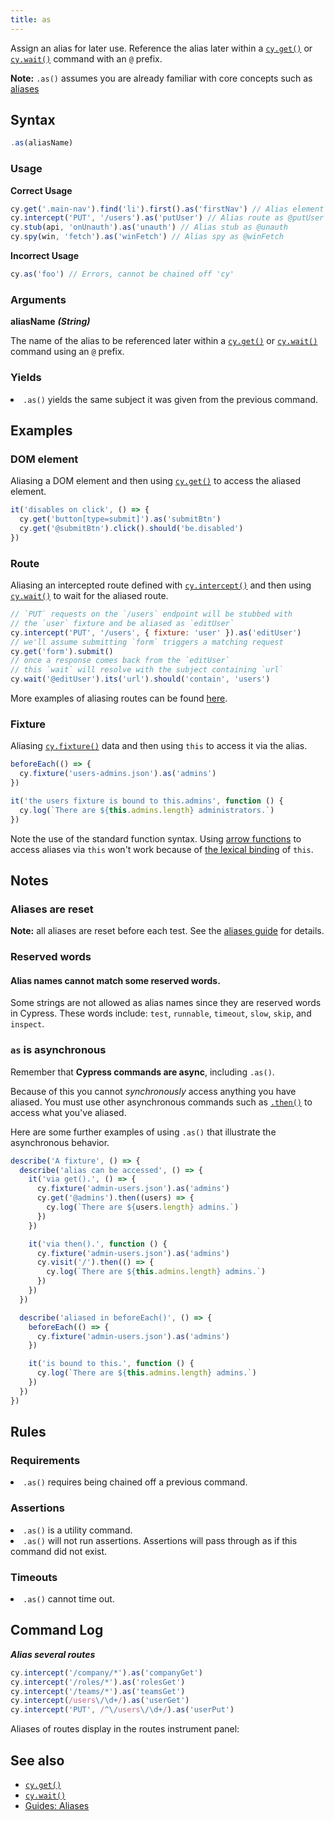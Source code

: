```yaml
---
title: as
---
```


Assign an alias for later use. Reference the alias later within a [`cy.get()`](/api/commands/get) or [`cy.wait()`](/api/commands/wait) command with an `@` prefix.

<Alert type="info">

**Note:** `.as()` assumes you are already familiar with core concepts such as [aliases](/guides/core-concepts/variables-and-aliases)

</Alert>

## Syntax

```javascript
.as(aliasName)
```

### Usage

**<Icon name="check-circle" color="green"></Icon> Correct Usage**

```javascript
cy.get('.main-nav').find('li').first().as('firstNav') // Alias element as @firstNav
cy.intercept('PUT', '/users').as('putUser') // Alias route as @putUser
cy.stub(api, 'onUnauth').as('unauth') // Alias stub as @unauth
cy.spy(win, 'fetch').as('winFetch') // Alias spy as @winFetch
```

**<Icon name="exclamation-triangle" color="red"></Icon> Incorrect Usage**

```javascript
cy.as('foo') // Errors, cannot be chained off 'cy'
```

### Arguments

**<Icon name="angle-right"></Icon> aliasName** **_(String)_**

The name of the alias to be referenced later within a [`cy.get()`](/api/commands/get) or [`cy.wait()`](/api/commands/wait) command using an `@` prefix.

### Yields [<Icon name="question-circle"/>](/guides/core-concepts/introduction-to-cypress#Subject-Management)

<List><li>`.as()` yields the same subject it was given from the previous command.</li></List>

## Examples

### DOM element

Aliasing a DOM element and then using [`cy.get()`](/api/commands/get) to access the aliased element.

```javascript
it('disables on click', () => {
  cy.get('button[type=submit]').as('submitBtn')
  cy.get('@submitBtn').click().should('be.disabled')
})
```

### Route

Aliasing an intercepted route defined with [`cy.intercept()`](/api/commands/intercept) and then using [`cy.wait()`](/api/commands/wait) to wait for the aliased route.

```javascript
// `PUT` requests on the `/users` endpoint will be stubbed with
// the `user` fixture and be aliased as `editUser`
cy.intercept('PUT', '/users', { fixture: 'user' }).as('editUser')
// we'll assume submitting `form` triggers a matching request
cy.get('form').submit()
// once a response comes back from the `editUser`
// this `wait` will resolve with the subject containing `url`
cy.wait('@editUser').its('url').should('contain', 'users')
```

More examples of aliasing routes can be found [here](/api/commands/intercept#Aliasing-an-intercepted-route).

### Fixture

Aliasing [`cy.fixture()`](/api/commands/fixture) data and then using `this` to access it via the alias.

```javascript
beforeEach(() => {
  cy.fixture('users-admins.json').as('admins')
})

it('the users fixture is bound to this.admins', function () {
  cy.log(`There are ${this.admins.length} administrators.`)
})
```

<Alert type="warning">

Note the use of the standard function syntax. Using [arrow functions](https://developer.mozilla.org/en-US/docs/Web/JavaScript/Reference/Functions/Arrow_functions) to access aliases via `this` won't work because of [the lexical binding](https://developer.mozilla.org/en-US/docs/Web/JavaScript/Reference/Functions/Arrow_functions#No_separate_this) of `this`.

</Alert>

## Notes

### Aliases are reset

<Alert type="warning">

**Note:** all aliases are reset before each test. See the [aliases guide](/guides/core-concepts/variables-and-aliases) for details.

</Alert>

### Reserved words

#### Alias names cannot match some reserved words.

Some strings are not allowed as alias names since they are reserved words in Cypress. These words include: `test`, `runnable`, `timeout`, `slow`, `skip`, and `inspect`.

### `as` is asynchronous

Remember that **Cypress commands are async**, including `.as()`.

Because of this you cannot _synchronously_ access anything you have aliased. You must use other asynchronous commands such as [`.then()`](/api/commands/then) to access what you've aliased.

Here are some further examples of using `.as()` that illustrate the asynchronous behavior.

```javascript
describe('A fixture', () => {
  describe('alias can be accessed', () => {
    it('via get().', () => {
      cy.fixture('admin-users.json').as('admins')
      cy.get('@admins').then((users) => {
        cy.log(`There are ${users.length} admins.`)
      })
    })

    it('via then().', function () {
      cy.fixture('admin-users.json').as('admins')
      cy.visit('/').then(() => {
        cy.log(`There are ${this.admins.length} admins.`)
      })
    })
  })

  describe('aliased in beforeEach()', () => {
    beforeEach(() => {
      cy.fixture('admin-users.json').as('admins')
    })

    it('is bound to this.', function () {
      cy.log(`There are ${this.admins.length} admins.`)
    })
  })
})
```

## Rules

### Requirements [<Icon name="question-circle"/>](/guides/core-concepts/introduction-to-cypress#Chains-of-Commands)

<List><li>`.as()` requires being chained off a previous command.</li></List>

### Assertions [<Icon name="question-circle"/>](/guides/core-concepts/introduction-to-cypress#Assertions)

<List><li>`.as()` is a utility command.</li><li>`.as()` will not run assertions. Assertions will pass through as if this command did not exist.</li></List>

### Timeouts [<Icon name="question-circle"/>](/guides/core-concepts/introduction-to-cypress#Timeouts)

<List><li>`.as()` cannot time out.</li></List>

## Command Log

**_Alias several routes_**

```javascript
cy.intercept('/company/*').as('companyGet')
cy.intercept('/roles/*').as('rolesGet')
cy.intercept('/teams/*').as('teamsGet')
cy.intercept(/users\/\d+/).as('userGet')
cy.intercept('PUT', /^\/users\/\d+/).as('userPut')
```

Aliases of routes display in the routes instrument panel:

<DocsImage src="/img/api/as/routes-table-in-command-log.png" alt="Command log for route" ></DocsImage>

## See also

- [`cy.get()`](/api/commands/get)
- [`cy.wait()`](/api/commands/wait)
- [Guides: Aliases](/guides/core-concepts/variables-and-aliases)
